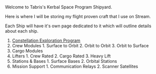 Welcome to Tabris's Kerbal Space Program Shipyard.

Here is where I will be storing my flight proven craft that I use on Stream.

Each Ship will have it's own page dedicated to it which will outline details about each ship.


1. [Constellation Exploration Program](https://tabris83.github.io/Doing-DOMA-Constellation-Style/Constellation)
  1. Crew Modules
    1. Surface to Orbit
    2. Orbit to Orbit
    3. Orbit to Surface
  2. Cargo Modules
  3. Lifters
    1. Crew Rated
    2. Cargo Rated
    3. Heavy Lift
  4. Stations & Bases
    1. Surface Bases
    2. Orbital Stations
  5. Mission Support
    1. Communication Relays
    2. Scanner Satellites
